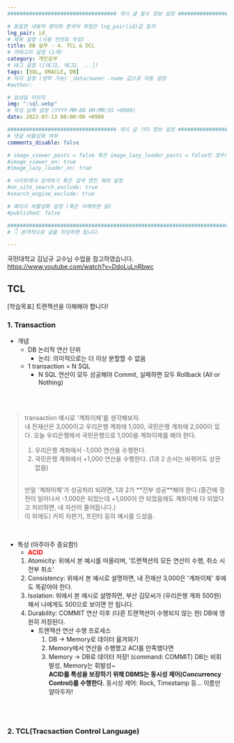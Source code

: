 ```yaml
---
################################### 게시 글 필수 정보 설정 ###################################

# 동일한 내용의 영어와 한국어 파일은 lng_pair(id)값 일치
lng_pair: id_
# 제목 설정 (사용 언어로 작성)
title: DB 실무 - 4. TCL & DCL
# 카테고리 설정 (1개)
category: 개인공부
# 태그 설정 ([태그1, 태그2, ...])
tags: [SQL, ORACLE, DB] 
# 저자 설정 (생략 가능) _data/owner .name 값으로 자동 설정
#author: 

# 섬네일 이미지
img: ":sql.webp" 
# 작성 날짜 설정 (YYYY-MM-DD HH:MM:SS +0900)
date: 2022-07-13 00:00:00 +0900

################################### 게시 글 기타 정보 설정 ###################################
# 댓글 비활성화 여부
comments_disable: false

# image_viewer_posts = false 혹은 image_lazy_loader_posts = false인 경우에만 사용
#image_viewer_on: true
#image_lazy_loader_on: true

# 사이트에서 검색하기 혹은 검색 엔진 제외 설정 
#on_site_search_exclude: true
#search_engine_exclude: true

# 페이지 비활성화 설정 (혹은 삭제하면 됨)
#published: false

##########################################################################################
# 👇 본격적으로 글을 작성하면 됩니다. 

---
```

<!-- outline-start -->


<!-- outline-end -->
국민대학교 김남규 교수님 수업을 참고하였습니다. <https://www.youtube.com/watch?v=DdoLuLnRbwc>

## TCL
\[학습목표\] 트랜잭션을 이해해야 합니다!
### 1. Transaction
* 개념
    * DB 논리적 연산 단위
        * 논리: 의미적으로는 더 이상 분할할 수 없음
    * 1 transaction = N SQL 
        * N SQL 연산이 모두 성공해야 Commit, 실패하면 모두 Rollback (All or Nothing)
<br>
<br>

> transaction 예시로 '계좌이체'를 생각해보자. <br>
> 내 전재산은 3,000이고 우리은행 계좌에 1,000, 국민은행 계좌에 2,000이 있다. 오늘 우리은행에서 국민은행으로 1,000을 계좌이체를 해야 한다. <br>
> 1. 우리은행 계좌에서 -1,000 연산을 수행한다.
> 2. 국민은행 계좌에서 +1,000 연산을 수행한다. (1과 2 순서는 바뀌어도 상관 없음)
> <br>
> 만일 '계좌이체'가 성공처리 되려면, 1과 2가 **전부 성공**해야 한다.(중간에 정전이 일어나서 -1,000은 되었는데 +1,000이 안 되었음에도 계좌이체 다 되었다고 처리하면, 내 자산이 줄어듭니다.)
> <br>
> 이 외에도) 커피 자판기, 프린터 등의 예시를 드셨음.

<br>

* 특성 (아주아주 중요함!)
    * **<span style="color:red">ACID</span>**
    1. Atomicity: 위에서 본 예시를 떠올리며, '트랜잭션의 모든 연산이 수행, 취소 시 전부 취소'
    2. Consistency: 위에서 본 예시로 설명하면, 내 전재산 3,000은 '계좌이체' 후에도 똑같아야 한다.  
    3. Isolation: 위에서 본 예시로 설명하면, 부산 김모씨가 (우리은행 계좌 500원)해서 나에게도 500으로 보이면 안 됩니다.  
    4. Durability: COMMIT 연산 이후 (다른 트랜잭션이 수행되지 않는 한) DB에 영원히 저장된다.
        * 트랜잭션 연산 수행 프로세스
            1. DB -> Memory로 데이터 옮겨와기
            2. Memory에서 연산을 수행했고 ACI를 만족했다면
            3. Memory -> DB로 데이터 저장! (command: COMMIT)
            DB는 비휘발성, Memory는 휘발성~<br>
**ACID를 특성을 보장하기 위해 DBMS는 동시성 제어(Concurrency Control)를 수행한다.**
동시성 제어: Rock, Timestamp 등... 이름만 알아두자!
<br>
<br>

### 2. TCL(Tracsaction Control Language)
